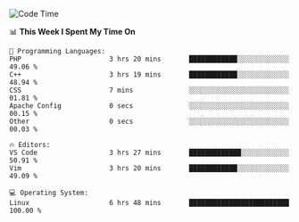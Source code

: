 <!-- [![Top Langs](https://github-readme-stats.vercel.app/api/top-langs/?username=gagahsyuja&theme=dracula&hide_border=true&border_radius=7)](https://github.com/anuraghazra/github-readme-stats) -->

<!--START_SECTION:waka-->
![Code Time](http://img.shields.io/badge/Code%20Time-88%20hrs%2033%20mins-blue)

📊 **This Week I Spent My Time On** 

```text
💬 Programming Languages: 
PHP                      3 hrs 20 mins       ████████████░░░░░░░░░░░░░   49.06 % 
C++                      3 hrs 19 mins       ████████████░░░░░░░░░░░░░   48.94 % 
CSS                      7 mins              ░░░░░░░░░░░░░░░░░░░░░░░░░   01.81 % 
Apache Config            0 secs              ░░░░░░░░░░░░░░░░░░░░░░░░░   00.15 % 
Other                    0 secs              ░░░░░░░░░░░░░░░░░░░░░░░░░   00.03 % 

🔥 Editors: 
VS Code                  3 hrs 27 mins       █████████████░░░░░░░░░░░░   50.91 % 
Vim                      3 hrs 20 mins       ████████████░░░░░░░░░░░░░   49.09 % 

💻 Operating System: 
Linux                    6 hrs 48 mins       █████████████████████████   100.00 % 
```


<!--END_SECTION:waka-->
